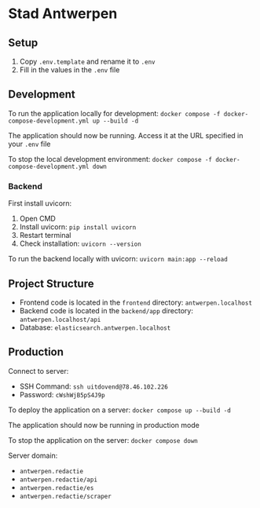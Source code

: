 # Stad Antwerpen

## Setup

1. Copy `.env.template` and rename it to `.env`
2. Fill in the values in the `.env` file

## Development

To run the application locally for development:
`docker compose -f docker-compose-development.yml up --build -d`

The application should now be running. Access it at the URL specified in your `.env` file

To stop the local development environment:
`docker compose -f docker-compose-development.yml down`

### Backend

First install uvicorn:

1. Open CMD
2. Install uvicorn: `pip install uvicorn`
3. Restart terminal
4. Check installation: `uvicorn --version`

To run the backend locally with uvicorn:
`uvicorn main:app --reload`

## Project Structure

-   Frontend code is located in the `frontend` directory:
    `antwerpen.localhost`
-   Backend code is located in the `backend/app` directory:
    `antwerpen.localhost/api`
-   Database: `elasticsearch.antwerpen.localhost`

## Production

Connect to server:

-   SSH Command: `ssh uitdovend@78.46.102.226`
-   Password: `cWshWjB5pS4J9p`

To deploy the application on a server:
`docker compose up --build -d`

The application should now be running in production mode

To stop the application on the server:
`docker compose down`

Server domain:

-   `antwerpen.redactie`
-   `antwerpen.redactie/api`
-   `antwerpen.redactie/es`
-   `antwerpen.redactie/scraper`
